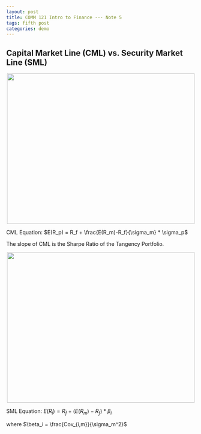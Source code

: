 ```yaml
---
layout: post
title: COMM 121 Intro to Finance --- Note 5
tags: fifth post
categories: demo
---
```


## Capital Market Line (CML) vs. Security Market Line (SML)



<p align="center">
  <img src="https://user-images.githubusercontent.com/87836520/204027407-55ecf4de-5de3-48a4-b2cb-ee9a643b45d8.PNG" width="500" height="400">
 
</p>

CML Equation: $E(R_p) = R_f + \frac{E(R_m)-R_f}{\sigma_m} * \sigma_p$

The slope of CML is the Sharpe Ratio of the Tangency Portfolio. 


<p align="center">
   <img src="https://user-images.githubusercontent.com/87836520/204027432-fa378c0f-09d6-4767-a581-639b75a2245d.PNG" width="500" height="400">
</p>



SML Equation: $E(R_i) = R_f + (E(R_m)-R_f) * \beta_i$

where $\beta_i = \frac{Cov_{i,m}}{\sigma_m^2}$
